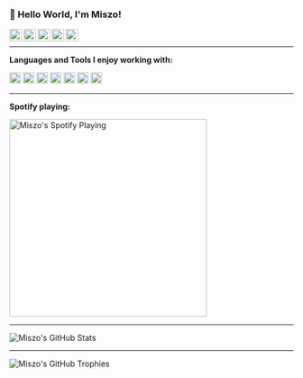 ### 🖖 Hello World, I'm Miszo!

<a target="_blank" href="https://linkedin.com/in/miszoradomski/">
  <img align="left" alt="LinkedIN" width="22px" src="https://github.com/miszo/miszo/raw/main/icons/linkedin.svg" />
</a>
<a target="_blank" href="https://twitter.com/themiszo">
  <img align="left" alt="Twitter" width="22px" src="https://github.com/miszo/miszo/raw/main/icons/twitter.svg" />
</a>
<a target="_blank" href="https://instagram.com/themiszo/">
  <img align="left" alt="Instagram" width="22px" src="https://github.com/miszo/miszo/raw/main/icons/instagram.svg" />
</a>
<a target="_blank" href="https://facebook.com/themiszo/">
  <img align="left" alt="Facebook" width="22px" src="https://github.com/miszo/miszo/raw/main/icons/facebook.svg" />
</a>
<a target="_blank" href="https://open.spotify.com/user/1168435518">
  <img align="left" alt="Spotify" width="22px" src="https://github.com/miszo/miszo/raw/main/icons/spotify.svg" />
</a>
</br>

----

**Languages and Tools I enjoy working with:**

<code><img height="20" src="https://github.com/miszo/miszo/raw/main/icons/javascript.svg"></code>
<code><img height="20" src="https://github.com/miszo/miszo/raw/main/icons/typescript.svg"></code>
<code><img height="20" src="https://github.com/miszo/miszo/raw/main/icons/react.svg"></code>
<code><img height="20" src="https://github.com/miszo/miszo/raw/main/icons/node-dot-js.svg"></code>
<code><img height="20" src="https://github.com/miszo/miszo/raw/main/icons/jest.svg"></code>
<code><img height="20" src="https://github.com/miszo/miszo/raw/main/icons/eslint.svg"></code>
<code><img height="20" src="https://github.com/miszo/miszo/raw/main/icons/prettier.svg"></code>

----

**Spotify playing:**

[<img src="https://spotify-now-playing.miszo.vercel.app/api/spotify" alt="Miszo's Spotify Playing" width="350" />](https://open.spotify.com/user/1168435518)

----

<img alt="Miszo's GitHub Stats" src="https://github-readme-stats.miszo.vercel.app/api?username=miszo&show_icons=true&count_private=true&theme=radical" />

----

<img alt="Miszo's GitHub Trophies" src="https://github-profile-trophy.vercel.app/?username=miszo&column=3&margin-w=15&margin-h=15&theme=dracula" />
